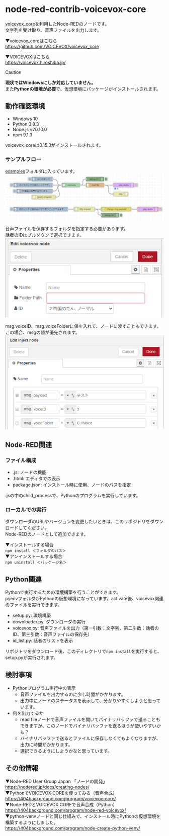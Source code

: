 # node-red-contrib-voicevox-core

[voicevox_core](https://github.com/VOICEVOX/voicevox_core)を利用したNode-REDのノードです。  
文字列を受け取り、音声ファイルを出力します。  

▼voicevox_coreはこちら  
<https://github.com/VOICEVOX/voicevox_core>  

▼VOICEVOXはこちら  
<https://voicevox.hiroshiba.jp/>  

> [!CAUTION]
> **現状ではWindowsにしか対応していません。**  
> また**Pythonの環境が必要**で、仮想環境にパッケージがインストールされます。  

## 動作確認環境

- Windows 10
- Python 3.8.3
- Node.js v20.10.0
- npm 9.1.3

voicevox_coreは0.15.3がインストールされます。  

### サンプルフロー

[examples](./examples/)フォルダに入っています。  
![sample-flow.jpg](./examples/sample-flow.jpg)  

音声ファイルを保存するフォルダを指定する必要があります。  
話者のIDはプルダウンで選択できます。  
![edit.png](./examples/edit.png)  

msg.voiceID、msg.voiceFolderに値を入れて、ノードに渡すこともできます。  
この場合、msgの値が優先されます。  
![msg.png](./examples/msg.png)

## Node-RED関連

### ファイル構成

- .js: ノードの機能
- .html: エディタでの表示
- package.json: インストール時に使用、ノードのパスを指定

.jsの中のchild_processで、Pythonのプログラムを実行しています。  

### ローカルでの実行

ダウンローダのURLやバージョンを変更したいときは、このリポジトリをダウンロードしてください。  
Node-REDのノードとして追加できます。  

▼インストールする場合  
```npm install ＜フォルダのパス＞```  
▼アンインストールする場合  
```npm uninstall ＜パッケージ名＞```  

## Python関連

Pythonで実行するための環境構築を行うことができます。  
pyenvフォルダがPythonの仮想環境になっています。activate後、voicevox関連のファイルを実行できます。  

- setup.py: 環境構築
- downloader.py: ダウンローダの実行
- voicevox.py: 音声ファイルを出力（第一引数：文字列、第二引数：話者のID、第三引数：音声ファイルの保存先）
- id_list.py: 話者のリストを表示

リポジトリをダウンロード後、このディレクトリで```npm install```を実行すると、setup.pyが実行されます。  

## 検討事項

- Pythonプログラム実行中の表示
  - 音声ファイルを出力するのに少し時間がかかります。
  - 出力中にノードのステータスを表示して、分かりやすくしようと思っています。
- 何を出力するか
  - read fileノードで音声ファイルを開いてバイナリバッファで送ることもできますが、このノードでバイナリバッファを送るほうが使いやすいかも？
  - バイナリバッファで送るとファイルに保存しなくてもよくなりますが、出力に時間がかかります。
  - 選択できるようにしようかなと思っています。

## その他情報

▼Node-RED User Group Japan 「ノードの開発」  
<https://nodered.jp/docs/creating-nodes/>  
▼PythonでVOICEVOX COREを使ってみる（音声合成）  
<https://404background.com/program/voicevox-core/>  
▼Node-REDとVOICEVOX COREで音声合成（Python）  
<https://404background.com/program/node-red-voicevox/>  
▼python-venvノードと同じ仕組みで、インストール時にPythonの仮想環境を構築するようにしました。  
<https://404background.com/program/node-create-python-venv/>  
